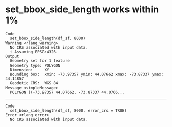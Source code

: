 # set_bbox_side_length works within 1%

    Code
      set_bbox_side_length(df_sf, 8000)
    Warning <rlang_warning>
      No CRS associated with input data.
      i Assuming EPSG:4326.
    Output
      Geometry set for 1 feature 
      Geometry type: POLYGON
      Dimension:     XY
      Bounding box:  xmin: -73.97357 ymin: 44.07662 xmax: -73.87337 ymax: 44.14857
      Geodetic CRS:  WGS 84
    Message <simpleMessage>
      POLYGON ((-73.97357 44.07662, -73.87337 44.0766...

---

    Code
      set_bbox_side_length(df_sf, 8000, error_crs = TRUE)
    Error <rlang_error>
      No CRS associated with input data.

